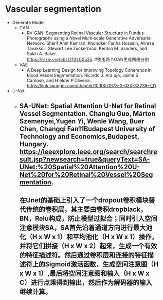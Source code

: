 # Vascular segmentation
* Generate Model
  * GAN
     * RV-GAN: Segmenting Retinal Vascular Structure in Fundus Photographs using a Novel Multi-scale Generative Adversarial Network.
       Sharif Amit Kamran, Khondker Fariha Hossain, Alireza Tavakkoli, Stewart Lee Zuckerbrod, Kenton M. Sanders, and Salah A. Baker.  
       https://arxiv.org/abs/2101.00535.
       #使用两个GAN生成网络分别
  * VAE
     * A Deep Learning Design for Improving Topology Coherence in Blood Vessel Segmentation. 
       Ricardo J. Ara´ujo, Jaime S. Cardoso, and H´elder P.Oliveira.  
       https://link.springer.com/chapter/10.1007/978-3-030-32239-7_11. 
* U-Net
  * SA-UNet: Spatial Attention U-Net for Retinal Vessel Segmentation.
    Changlu Guo, Márton Szemenyei,Yugen Yi, Wenle Wang, Buer Chen, Changqi Fan11Budapest University of Technology and Economics,Budapest, Hungary.
    https://ieeexplore.ieee.org/search/searchresult.jsp?newsearch=true&queryText=SA-UNet:%20Spatial%20Attention%20U-Net%20for%20Retinal%20Vessel%20Segmentation.
    ---
    在Unet的基础上引入了一个dropout卷积模块替代传统的卷积层，其主要由卷积dropblack，BN，Relu构成，防止模型过拟合；同时引入空间注意模块SA，SA首先沿着通道方向进行最大池化（H x W x 1）和平均池化（H x W x 1）操作，并将它们拼接（H x W x 2）起来，生成一个有效的特征描述符。然后通过卷积层和连接的特征描述符上的Sigmoid激活函数，生成空间注意图（H x W x 1）,最后将空间注意图和输入（H x W x C）进行点乘得到输出，然后作为解码器的输入继续计算。
    ---

